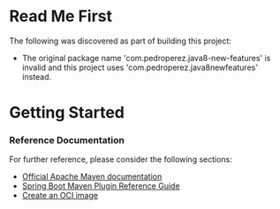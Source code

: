 # Read Me First
The following was discovered as part of building this project:

* The original package name 'com.pedroperez.java8-new-features' is invalid and this project uses 'com.pedroperez.java8newfeatures' instead.

# Getting Started

### Reference Documentation
For further reference, please consider the following sections:

* [Official Apache Maven documentation](https://maven.apache.org/guides/index.html)
* [Spring Boot Maven Plugin Reference Guide](https://docs.spring.io/spring-boot/docs/2.6.3/maven-plugin/reference/html/)
* [Create an OCI image](https://docs.spring.io/spring-boot/docs/2.6.3/maven-plugin/reference/html/#build-image)

